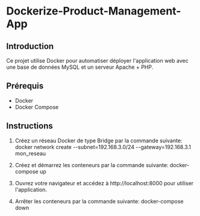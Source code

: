 # Dockerize-Product-Management-App


## Introduction
Ce projet utilise Docker pour automatiser déployer l'application web avec une base de données MySQL et un serveur Apache + PHP.


## Prérequis
- Docker
- Docker Compose


## Instructions
1. Créez un réseau Docker de type Bridge par la commande suivante:
  docker network create --subnet=192.168.3.0/24 --gateway=192.168.3.1 mon_reseau

2. Créez et démarrez les conteneurs par la commande suivante:
  docker-compose up 

3. Ouvrez votre navigateur et accédez à http://localhost:8000 pour utiliser l'application.

4. Arrêter les conteneurs par la commande suivante:
  docker-compose down
